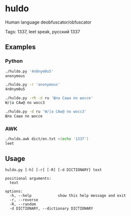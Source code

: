 # huldo

Human language deobfuscator/obfuscator

Tags: 1337, leet speak, русский 1337

## Examples

### Python

```sh
./huldo.py '4n0nym0u5'
anonymous
```

```sh
./huldo.py -r 'anonymous'
4n0nym0u5
```

```sh
./huldo.py -rR -d ru 'Шла Саша по шоссе'
W/|a СAw@ пo wocc3
```

```sh
./huldo.py -d ru 'W/|a СAw@ пo wocc3'
Шла Саша по шоссе
```

### AWK

```sh
./huldo.awk dict/en.txt <(echo '1337')
leet
```

## Usage

```
huldo.py [-h] [-r] [-R] [-d DICTIONARY] text

positional arguments:
  text

options:
  -h, --help            show this help message and exit
  -r, --reverse
  -R, --random
  -d DICTIONARY, --dictionary DICTIONARY
```
